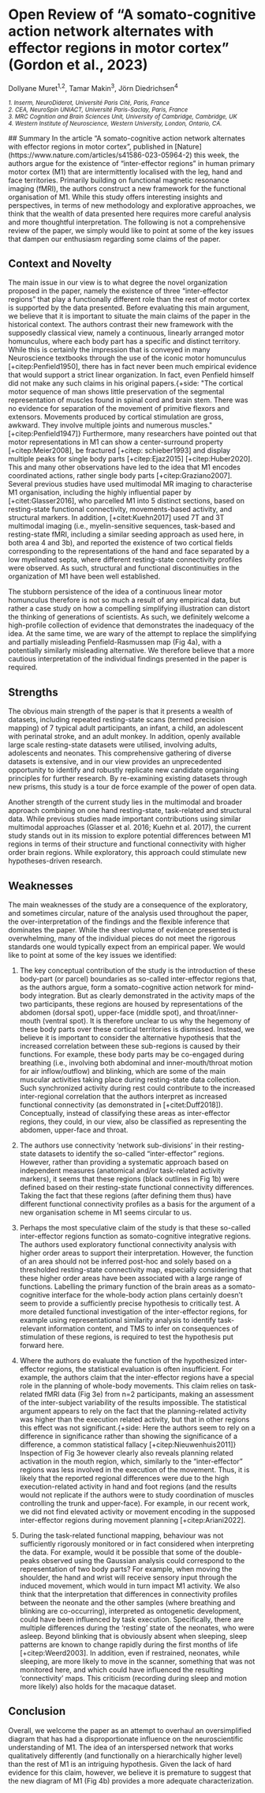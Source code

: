 # Open Review of “A somato-cognitive action network alternates with effector regions in motor cortex” (Gordon et al., 2023)
<p class="sans" class="subtitle">Dollyane Muret<sup>1,2</sup>, Tamar Makin<sup>3</sup>, Jörn Diedrichsen<sup>4</sup></p>
<p class="sans">
    <small><i>
    1. Inserm, NeuroDiderot, Université Paris Cité, Paris, France<br>
    2. CEA, NeuroSpin UNIACT, Université Paris-Saclay, Paris, France<br>
    3. MRC Cognition and Brain Sciences Unit, University of Cambridge, Cambridge, UK<br>
    4. Western Institute of Neuroscience, Western University, London, Ontario, CA.<br>
</i></small>
</p>
<section markdown="1">
## Summary
In the article “A somato-cognitive action network alternates with effector regions in motor cortex”, published in [Nature](https://www.nature.com/articles/s41586-023-05964-2) this week, the authors argue for the existence of “inter-effector regions” in human primary motor cortex (M1) that are intermittently localised with the leg, hand and face territories. Primarily building on functional magnetic resonance imaging (fMRI), the authors construct a new framework for the functional organisation of M1. While this study offers interesting insights and perspectives, in terms of new methodology and explorative approaches, we think that the wealth of data presented here requires more careful analysis and more thoughtful interpretation. The following is not a comprehensive review of the paper, we simply would like to point at some of the key issues that dampen our enthusiasm regarding some claims of the paper.

## Context and Novelty
The main issue in our view is to what degree the novel organization proposed in the paper, namely the existence of three “inter-effector regions” that play a functionally different role than the rest of motor cortex is supported by the data presented.
Before evaluating this main argument, we believe that it is important to situate the main claims of the paper in the historical context. The authors contrast their new framework with the supposedly classical view, namely a continuous, linearly arranged motor homunculus, where each body part has a specific and distinct territory. While this is certainly the impression that is conveyed in many Neuroscience textbooks through the use of the iconic motor homunculus [+citep:Penfield1950], there has in fact never been much empirical evidence that would support a strict linear organization. In fact, even Penfield himself did not make any such claims in his original papers.{+side: "The cortical motor sequence of man shows little preservation of the segmental representation of muscles found in spinal cord and brain stem. There was no evidence for separation of the movement of primitive flexors and extensors. Movements produced by cortical stimulation are gross, awkward. They involve multiple joints and numerous muscles." [+citep:Penfield1947]}
Furthermore, many researchers have pointed out that motor representations in M1 can show a center-surround property [+citep:Meier2008], be fractured [+citep: schieber1993] and display multiple peaks for single body parts [+citep:Ejaz2015] [+citep:Huber2020]. This and many other observations have led to the idea that M1 encodes coordinated actions, rather single body parts [+citep:Graziano2007]. Several previous studies have used multimodal MR imaging to characterise M1 organisation, including the highly influential paper by [+citet:Glasser2016], who parcelled M1 into 5 distinct sections, based on resting-state functional connectivity, movements-based activity, and structural markers. In addition, [+citet:Kuehn2017] used 7T and 3T multimodal imaging (i.e., myelin-sensitive sequences, task-based and resting-state fMRI, including a similar seeding approach as used here, in both area 4 and 3b), and reported the existence of two cortical fields corresponding to the representations of the hand and face separated by a low myelinated septa, where different resting-state connectivity profiles were observed. As such, structural and functional discontinuities in the organization of M1 have been well established.

The stubborn persistence of the idea of a continuous linear motor homunculus therefore is not so much a result of any empirical data, but rather a case study on how a compelling simplifying illustration can distort the thinking of generations of scientists. As such, we definitely welcome a high-profile collection of evidence that demonstrates the inadequacy of the idea. At the same time, we are wary of the attempt to replace the simplifying and partially misleading Penfield-Rasmussen map (Fig 4a), with a potentially similarly misleading alternative. We therefore believe that a more cautious interpretation of the individual findings presented in the paper is required.

## Strengths
The obvious main strength of the paper is that it presents a wealth of datasets, including repeated resting-state scans (termed precision mapping) of 7 typical adult participants, an infant, a child, an adolescent with perinatal stroke, and an adult monkey. In addition, openly available large scale resting-state datasets were utilised, involving adults, adolescents and neonates. This comprehensive gathering of diverse datasets is extensive, and in our view provides an unprecedented opportunity to identify and robustly replicate new candidate organising principles for further research. By re-examining existing datasets through new prisms, this study is a tour de force example of the power of open data.

Another strength of the current study lies in the multimodal and broader approach combining on one hand resting-state, task-related and structural data. While previous studies made important contributions using similar multimodal approaches (Glasser et al. 2016; Kuehn et al. 2017), the current study stands out in its mission to explore potential differences between M1 regions in terms of their structure and functional connectivity with higher order brain regions. While exploratory, this approach could stimulate new hypotheses-driven research.

## Weaknesses
The main weaknesses of the study are a consequence of the exploratory, and sometimes circular, nature of the analysis used throughout the paper, the over-interpretation of the findings and the flexible inference that dominates the paper. While the sheer volume of evidence presented is overwhelming, many of the individual pieces do not meet the rigorous standards one would typically expect from an empirical paper. We would like to point at some of the key issues we identified:

1.	The key conceptual contribution of the study is the introduction of these body-part (or parcel) boundaries as so-called inter-effector regions that, as the authors argue, form a somato-cognitive action network for mind-body integration. But as clearly demonstrated in the activity maps of the two participants, these regions are housed by representations of the abdomen (dorsal spot), upper-face (middle spot), and throat/inner-mouth (ventral spot). It is therefore unclear to us why the hegemony of these body parts over these cortical territories is dismissed. Instead, we believe it is important to consider the alternative hypothesis that the increased correlation between these sub-regions is caused by their functions. For example, these body parts may be co-engaged during breathing (i.e., involving both abdominal and inner-mouth/throat motion for air inflow/outflow) and blinking, which are some of the main muscular activities taking place during resting-state data collection. Such synchronized activity during rest could contribute to the increased inter-regional correlation that the authors interpret as increased functional connectivity (as demonstrated in [+citet:Duff2018]). Conceptually, instead of classifying these areas as inter-effector regions, they could, in our view, also be classified as representing the abdomen, upper-face and throat.

2.	The authors use connectivity ‘network sub-divisions’ in their resting-state datasets to identify the so-called “inter-effector” regions. However, rather than providing a systematic approach based on independent measures (anatomical and/or task-related activity markers), it seems that these regions (black outlines in Fig 1b) were defined based on their resting-state functional connectivity differences. Taking the fact that these regions (after defining them thus) have different functional connectivity profiles as a basis for the argument of a new organisation scheme in M1 seems circular to us.

3.	Perhaps the most speculative claim of the study is that these so-called inter-effector regions function as somato-cognitive integrative regions. The authors used exploratory functional connectivity analysis with higher order areas to support their interpretation. However, the function of an area should not be inferred post-hoc and solely based on a thresholded resting-state connectivity map, especially considering that these higher order areas have been associated with a large range of functions. Labelling the primary function of the brain areas as a somato-cognitive interface for the whole-body action plans certainly doesn’t seem to provide a sufficiently precise hypothesis to critically test. A more detailed functional investigation of the inter-effector regions, for example using representational similarity analysis to identify task-relevant information content, and TMS to infer on consequences of stimulation of these regions, is required to test the hypothesis put forward here.

4.	Where the authors do evaluate the function of the hypothesized inter-effector regions, the statistical evaluation is often insufficient. For example, the authors claim that the inter-effector regions have a special role in the planning of whole-body movements. This claim relies on task-related fMRI data (Fig 3e) from n=2 participants, making an assessment of the inter-subject variability of the results impossible. The statistical argument appears to rely on the fact that the planning-related activity was higher than the execution related activity, but that in other regions this effect was not significant.{+side: Here the authors seem to rely on a difference in significance rather than showing the significance of a difference, a common statistical fallacy [+citep:Nieuwenhuis2011]} Inspection of Fig 3e however clearly also reveals planning related activation in the mouth region, which, similarly to the “inter-effector” regions was less involved in the execution of the movement. Thus, it is likely that the reported regional differences were due to the high execution-related activity in hand and foot regions (and the results would not replicate if the authors were to study coordination of muscles controlling the trunk and upper-face). For example, in our recent work, we did not find elevated activity or movement encoding in the supposed inter-effector regions during movement planning [+citep:Ariani2022].

5.	During the task-related functional mapping, behaviour was not sufficiently rigorously monitored or in fact considered when interpreting the data. For example, would it be possible that some of the double-peaks observed using the Gaussian analysis could correspond to the representation of two body parts? For example, when moving the shoulder, the hand and wrist will receive sensory input through the induced movement, which would in turn impact M1 activity. We also think that the interpretation that differences in connectivity profiles between the neonate and the other samples (where breathing and blinking are co-occurring), interpreted as ontogenetic development, could have been influenced by task execution. Specifically, there are multiple differences during the ‘resting’ state of the neonates, who were asleep. Beyond blinking that is obviously absent when sleeping, sleep patterns are known to change rapidly during the first months of life [+citep:Weerd2003]. In addition, even if restrained, neonates, while sleeping, are more likely to move in the scanner, something that was not monitored here, and which could have influenced the resulting ‘connectivity’ maps. This criticism (recording during sleep and motion more likely) also holds for the macaque dataset.

## Conclusion
Overall, we welcome the paper as an attempt to overhaul an oversimplified diagram that has had a disproportionate influence on the neuroscientific understanding of M1. The idea of an interspersed network that works qualitatively differently (and functionally on a hierarchically higher level) than the rest of M1 is an intriguing hypothesis. Given the lack of hard evidence for this claim, however, we believe it is premature to suggest that the new diagram of M1 (Fig 4b) provides a more adequate characterization.

</section>